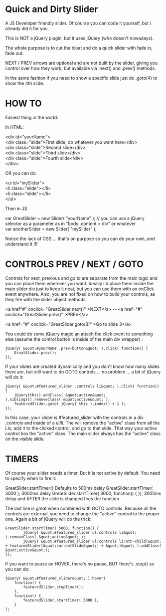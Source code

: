 Quick and Dirty Slider
======================
A JS Developer friendly slider. Of course you can code it yourself, but i already did it for you.

This is NOT a jQuery plugin, but it uses jQuery (who doesn't nowadays).

The whole purpose is to cut the bloat and do a quick slider with fade in, fade out.

NEXT / PREV arrows are optional and are not built by the slider, giving you control over how they work, but available via .next() and .prev() methods.

In the same fashion if you need to show a specific slide just do .goto(4) to show the 4th slide.

HOW TO
======

Easiest thing in the world:

In HTML:

&lt;div id=&quot;yourName&quot;&gt;<br/>
  &lt;div class=&quot;slide&quot;&gt;First slide, do whatever you want here&lt;/div&gt;<br/>
  &lt;div class=&quot;slide&quot;&gt;Second slide&lt;/div&gt;<br/>
  &lt;div class=&quot;slide&quot;&gt;Third slide&lt;/div&gt;<br/>
  &lt;div class=&quot;slide&quot;&gt;Fourth slide&lt;/div&gt;<br/>
&lt;/div&gt;<br/>

OR you can do:

&lt;ul id=&quot;mySlider&quot;&gt;<br/>
  &lt;li class=&quot;slide&quot;&gt;&lt;/li&gt;<br/>
  &lt;li class=&quot;slide&quot;&gt;&lt;/li&gt;<br/>
&lt;/ul&gt;<br/>

Then in JS

var GreatSlider = new Slider( &quot;yourName&quot; );  // you can use a jQuery selector as a parameter as in &quot;body .content &gt; div&quot; or whatever<br/>
var anotherSlider = new Slider( &quot;mySlider&quot; );<br/>

Notice the lack of CSS ... that&#39;s on purpose so you can do your own, and understand it !!!

CONTROLS PREV / NEXT / GOTO
===========================
Controls for next, previous and go to are separate from the main logic and you can place them wherever you want. Ideally i'd place them inside the main slider div just to keep it neat, but you can use them with an onClick event anywhere. Also, you are not fixed on how to build your controls, as they fire with the slider object methods.

&lt;a href&quot;#&quot; onclick=&quot;GreatSlider.next()&quot; &gt;NEXT&lt;/a&gt; -- &lt;a href=&quot;#&quot; onclick=&quot;GreatSlider.prev()&quot; &gt;PREV&lt;/a&gt;

&lt;a href=&quot;#&quot; onclick=&quot;GreatSlider.goto(3)&quot; &gt;Go to slide 3&lt;/a&gt;

You could do some jQuery magic an attach the click event to something else (assume the control button is inside of the main div wrapper) :

	jQuery( &quot;#yourName .prev-button&quot; ).click( function() {
		GreatSlider.prev();
	});

If your slides are created dynamically and you don't know how many slides there are, but still want to do GOTO controls ... no problem ... a bit of jQuery will do it:

	jQuery( &quot;#featured_slider .controls li&quot; ).click( function() { 
		jQuery(this).addClass( &quot;active&quot; ).siblings().removeClass( &quot;active&quot; );
		featuredSlider.goto( jQuery( this ).index() + 1 );
	});
	
In this case, your slider is #featured_slider with the controls in a div .controls and inside of a ul/li. The will remove the &quot;active&quot; class from all the LIs, add it to the clicked control, and go to that slide. That way your active control has the &quot;active&quot; class. The main slider always has the &quot;active&quot; class on the visible slide.

TIMERS
======
Of course your slider needs a timer. But it is not active by default. You need to specify when to fire it:

GreatSlider.startTimer()   Defaults to 500ms delay
GreatSlider.startTimer( 3000 );    3000ms delay
GrearSlider.startTimer( 3000, function() { });    3000ms delay and AFTER the slide is changed fires the function

The last line is great when combined with GOTO controls. Because all the controls are external, you need to change the &quot;active&quot; control to the proper one. Again a bit of jQuery will do the trick:

	GreatSlider.startTimer( 5000, function() {
			jQuery( &quot;#featured_slider ul.controls li&quot; ).removeClass( &quot;active&quot; );
			jQuery( &quot;#featured_slider ul.controls li:nth-child(&quot; + featuredSlider[&quot;currentSlide&quot;] + &quot;)&quot; ).addClass( &quot;active&quot;);
	});
	
If you want to pause on HOVER, there's no pause, BUT there's .stop() so you can do:

	jQuery( &quot;#featured_slider&quot; ).hover( 
		function() { 
			featuredSlider.stopTimer();
		}, 
		function() {
			featuredSlider.startTimer( 5000 );
		}
	);
